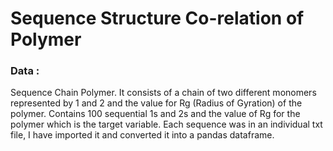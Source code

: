  # Sequence Structure Co-relation of Polymer
 
 ### Data :
 Sequence Chain Polymer. It consists of a chain of two different monomers represented by 1 and 2 and the value for Rg (Radius of Gyration)  of the polymer. Contains 100 sequential 1s and 2s and the value of Rg for the polymer which is the target variable. Each sequence was in an individual txt file, I have imported it and converted it into a pandas dataframe. 
